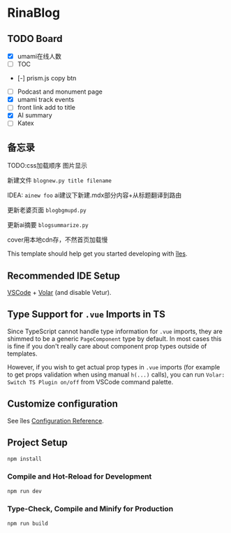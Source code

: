 # RinaBlog

## TODO Board
- [x] umami在线人数
- [ ] TOC
- [-] prism.js copy btn
- [ ] Podcast and monument page
- [x] umami track events
- [ ] front link add to title
- [x] AI summary
- [ ] Katex

## 备忘录
TODO:css加载顺序 图片显示

新建文件 `blognew.py title filename` 

IDEA: `ainew foo` ai建议下新建.mdx部分内容+从标题翻译到路由 

更新老婆页面 `blogbgmupd.py` 

更新ai摘要 `blogsummarize.py` 

cover用本地cdn存，不然首页加载慢 


[îles]: https://github.com/ElMassimo/iles
[configuration reference]: https://iles-docs.netlify.app/config

This template should help get you started developing with [îles].

## Recommended IDE Setup

[VSCode](https://code.visualstudio.com/) + [Volar](https://marketplace.visualstudio.com/items?itemName=johnsoncodehk.volar) (and disable Vetur).

## Type Support for `.vue` Imports in TS

Since TypeScript cannot handle type information for `.vue` imports, they are shimmed to be a generic `PageComponent` type by default. In most cases this is fine if you don't really care about component prop types outside of templates.

However, if you wish to get actual prop types in `.vue` imports (for example to get props validation when using manual `h(...)` calls), you can run `Volar: Switch TS Plugin on/off` from VSCode command palette.

## Customize configuration

See îles [Configuration Reference].

## Project Setup

```sh
npm install
```

### Compile and Hot-Reload for Development

```sh
npm run dev
```

### Type-Check, Compile and Minify for Production

```sh
npm run build
```


